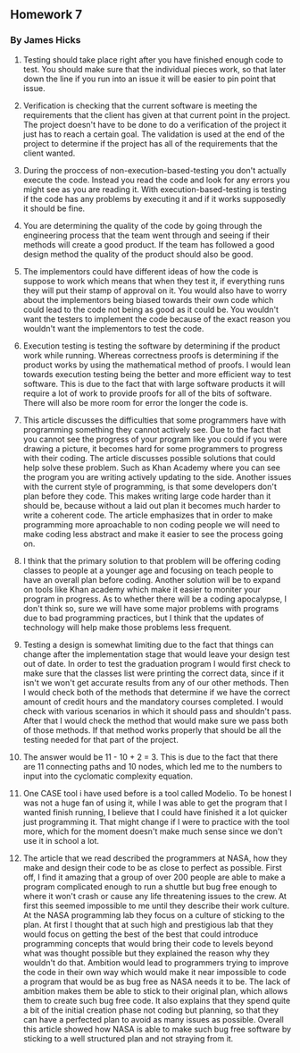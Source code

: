 ## Homework 7
### By James Hicks
1. Testing should take place right after you have finished enough code to test. You should make sure that the individual pieces work, so that later down the line if you run into an issue it will be easier to pin point that issue.

2. Verification is checking that the current software is meeting the requirements that the client has given at that current point in the project. The project doesn't have to be done to do a verification of the project it just has to reach a certain goal. The validation is used at the end of the project to determine if the project has all of the requirements that the client wanted.

3. During the proccess of non-execution-based-testing you don't actually execute the code. Instead you read the code and look for any errors you might see as you are reading it. With execution-based-testing is testing if the code has any problems by executing it and if it works supposedly it should be fine.

4. You are determining the quality of the code by going through the engineering process that the team went through and seeing if their methods will create a good product. If the team has followed a good design method the quality of the product should also be good.

5. The implementors could have different ideas of how the code is suppose to work which means that when they test it, if everything runs they will put their stamp of approval on it. You would also have to worry about the implementors being biased towards their own code which could lead to the code not being as good as it could be. You wouldn't want the testers to implement the code because of the exact reason you wouldn't want the implementors to test the code.

6. Execution testing is testing the software by determining if the product work while running. Whereas correctness proofs is determining if the product works by using the mathematical method of proofs. I would lean towards execution testing being the better and more efficient way to test software. This is due to the fact that with large software products it will require a lot of work to provide proofs for all of the bits of software. There will also be more room for error the longer the code is.

7. This article discusses the difficulties that some programmers have with programming something they cannot actively see. Due to the fact that you cannot see the progress of your program like you could if you were drawing a picture, it becomes hard for some programmers to progress with their coding. The article discusses possible solutions that could help solve these problem. Such as Khan Academy where you can see the program you are writing actively updating to the side. Another issues with the current style of programming, is that some developers don't plan before they code. This makes writing large code harder than it should be, because without a laid out plan it becomes much harder to write a coherent code. The article emphasizes that in order to make programming more aproachable to non coding people we will need to make coding less abstract and make it easier to see the process going on.

8. I think that the primary solution to that problem will be offering coding classes to people at a younger age and focusing on teach people to have an overall plan before coding. Another solution will be to expand on tools like Khan academy which make it easier to moniter your program in progress. As to whether there will be a coding apocalypse, I don't think so, sure we will have some major problems with programs due to bad programming practices, but I think that the updates of technology will help make those problems less frequent.
7. Testing a design is somewhat limiting due to the fact that things can change after the implementation stage that would leave your design test out of date. In order to test the graduation program I would first check to make sure that the classes list were printing the correct data, since if it isn't we won't get accurate results from any of our other methods. Then I would check both of the methods that determine if we have the correct amount of credit hours and the mandatory courses completed. I would check with various scenarios in which it should pass and shouldn't pass. After that I would check the method that would make sure we pass both of those methods. If that method works properly that should be all the testing needed for that part of the project.

8. The answer would be 11 - 10 + 2 = 3. This is due to the fact that there are 11 connecting paths and 10 nodes, which led me to the numbers to input into the cyclomatic complexity equation.

9. One CASE tool i have used before is a tool called Modelio. To be honest I was not a huge fan of using it, while I was able to get the program that I wanted finish running, I believe that I could have finished it a lot quicker just programming it. That might change if I were to practice with the tool more, which for the moment doesn't make much sense since we don't use it in school a lot.

10. The article that we read described the programmers at NASA, how they make and design their code to be as close to perfect as possible. First off, I find it amazing that a group of over 200 people are able to make a program complicated enough to run a shuttle but bug free enough to where it won't crash or cause any life threatening issues to the crew. At first this seemed impossible to me until they describe their work culture. At the NASA programming lab they focus on a culture of sticking to the plan. At first I thought that at such high and prestigious lab that they would focus on getting the best of the best that could introduce programming concepts that would bring their code to levels beyond what was thought possible but they explained the reason why they wouldn't do that. Ambition would lead to programmers trying to improve the code in their own way which would make it near impossible to code a program that would be as bug free as NASA needs it to be. The lack of ambition makes them be able to stick to their original plan, which allows them to create such bug free code. It also explains that they spend quite a bit of the initial creation phase not coding but planning, so that they can have a perfected plan to avoid as many issues as possible. Overall this article showed how NASA is able to make such bug free software by sticking to a well structured plan and not straying from it.
